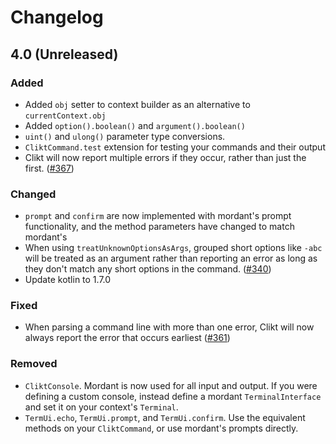# Changelog

## 4.0 (Unreleased)
### Added
- Added `obj` setter to context builder as an alternative to `currentContext.obj`
- Added `option().boolean()` and `argument().boolean()`
- `uint()` and `ulong()` parameter type conversions.
- `CliktCommand.test` extension for testing your commands and their output
- Clikt will now report multiple errors if they occur, rather than just the first. ([#367](https://github.com/ajalt/clikt/issues/367))

### Changed
- `prompt` and `confirm` are now implemented with mordant's prompt functionality, and the method parameters have changed to match mordant's
- When using `treatUnknownOptionsAsArgs`, grouped short options like `-abc` will be treated as an argument rather than reporting an error as long as they don't match any short options in the command. ([#340](https://github.com/ajalt/clikt/pull/340)) 
- Update kotlin to 1.7.0

### Fixed
- When parsing a command line with more than one error, Clikt will now always report the error that occurs earliest ([#361](https://github.com/ajalt/clikt/issues/361))

### Removed
- `CliktConsole`. Mordant is now used for all input and output. If you were defining a custom console, instead define a mordant `TerminalInterface` and set it on your context's `Terminal`.
- `TermUi.echo`, `TermUi.prompt`, and `TermUi.confirm`. Use the equivalent methods on your `CliktCommand`, or use mordant's prompts directly.
